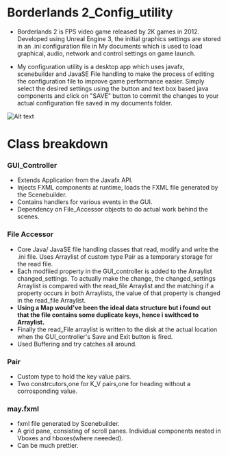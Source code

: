 # Borderlands 2_Config_utility
- Borderlands 2 is FPS video game released by 2K games in 2012. 
Developed using Unreal Engine 3, the initial graphics settings are stored in an .ini configuration file in My documents which is used to load graphical, audio, network and control settings on game launch. 

- My configuration utility is a desktop app which uses javafx, scenebuilder and JavaSE File handling to make the process of editing the configuration file to improve game performance easier. Simply select the desired settings using the button and text box based java components and click on "SAVE" button to commit the changes to your actual configuration file saved in my documents folder.

![Alt text](https://i.imgur.com/YswU7jJ.png)

# Class breakdown

### GUI_Controller
- Extends Application from the Javafx API. 
- Injects FXML components at runtime, loads the FXML file generated by the Scenebuilder. 
- Contains handlers for various events in the GUI.
- Dependency on File_Accessor objects to do actual work behind the scenes.

### File Accessor

- Core Java/ JavaSE file handling classes that read, modify and write the .ini file. Uses Arraylist of custom type Pair as a temporary storage for the read file. 
- Each modfiied property in the GUI_controller is added to the Arraylist changed_settings. To actually make the change, the changed_settings Arraylist is compared with the read_file Arraylist and the matching if a property occurs in both Arraylists, the value of that property is changed in the read_file Arraylist. 
- **Using a Map would've been the ideal data structure but i found out that the file contains some duplicate keys, hence i swithced to Arraylist.**
- Finally the read_File arraylist is written to the disk at the actual location when the GUI_controller's Save and Exit button is fired.
- Used Buffering and try catches all around.

### Pair

- Custom type to hold the key value pairs.
- Two constrcutors,one for K_V pairs,one for heading without a corrosponding value.

### may.fxml
- fxml file generated by Scenebuilder.
- A grid pane, consisting of scroll panes. Individual components nested in Vboxes and hboxes(where neeeded).
- Can be much prettier.
